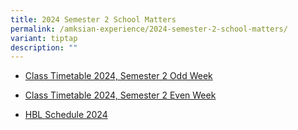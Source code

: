 ```yaml
---
title: 2024 Semester 2 School Matters
permalink: /amksian-experience/2024-semester-2-school-matters/
variant: tiptap
description: ""
---
```

<p></p>
<p></p>
<ul data-tight="true" class="tight">
<li>
<p><a href="/files%2F2024%20Timetable%20Matters/Odd_Week_Sem_2_Class_2024.pdf" rel="noopener noreferrer nofollow" target="_blank">Class Timetable 2024, Semester 2 Odd Week</a>
</p>
</li>
<li>
<p><a href="/files%2F2024%20Timetable%20Matters/Even_Week_Sem_2_Class_2024.pdf" rel="noopener noreferrer nofollow" target="_blank">Class Timetable 2024, Semester 2 Even Week</a>
</p>
</li>
<li>
<p><a href="/files%2F2024%20Timetable%20Matters/HBL_Schedule_2024_Final_3Jan.pdf" rel="noopener noreferrer nofollow" target="_blank">HBL Schedule 2024</a>
</p>
<p></p>
<p></p>
</li>
</ul>
<p></p>